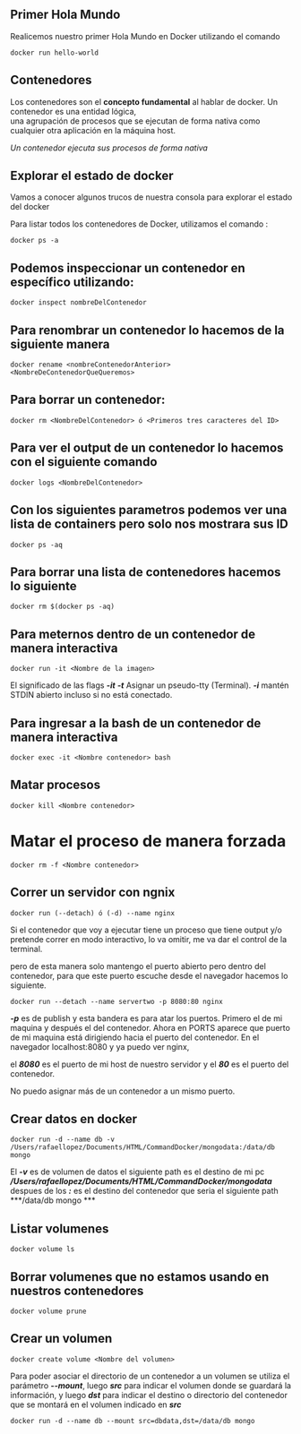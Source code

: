 ## Primer Hola Mundo

Realicemos nuestro primer Hola Mundo en Docker utilizando el comando  

  ```
  docker run hello-world
  ```   

## Contenedores
Los contenedores son el **concepto fundamental** al hablar de docker. Un contenedor es una entidad lógica,  
una agrupación de procesos que se ejecutan de forma nativa como cualquier otra aplicación en la máquina host.  

*Un contenedor ejecuta sus procesos de forma nativa*  

## Explorar el estado de docker

Vamos a conocer algunos trucos de nuestra consola para explorar el estado del docker  

Para listar todos los contenedores de Docker, utilizamos el comando :  
 
  ```
  docker ps -a
  ```  
  ## Podemos inspeccionar un contenedor en específico utilizando:  

  ```
  docker inspect nombreDelContenedor
  ```
  ## Para renombrar un contenedor lo hacemos de la siguiente manera  

  ```
  docker rename <nombreContenedorAnterior> <NombreDeContenedorQueQueremos>
  ```
  ## Para borrar un contenedor:  

  ```
  docker rm <NombreDelContenedor> ó <Primeros tres caracteres del ID>
  ``` 

  ## Para ver el output de un contenedor lo hacemos con el siguiente comando

  ```
  docker logs <NombreDelContenedor>
  ```

  ## Con los siguientes parametros podemos ver una lista de containers pero solo nos mostrara sus ID  

  ```
  docker ps -aq
  ```
  ## Para borrar una lista de contenedores hacemos lo siguiente  

  ```
  docker rm $(docker ps -aq)
  ```

  ## Para meternos dentro de un contenedor de manera interactiva

  ```
  docker run -it <Nombre de la imagen>
  ```
  El significado de las flags ***-it***
  ***-t*** Asignar un pseudo-tty (Terminal).
  ***-i*** mantén STDIN abierto incluso si no está conectado.

  ## Para ingresar a la bash de un contenedor de manera interactiva

  ```
  docker exec -it <Nombre contenedor> bash
  ```

  ## Matar procesos

  ```
  docker kill <Nombre contenedor>
  ```

  # Matar el proceso de manera forzada 

  ```
  docker rm -f <Nombre contenedor>
  ```

  ## Correr un servidor con ngnix

  ```
  docker run (--detach) ó (-d) --name nginx
  ```
  Si el contenedor que voy a ejecutar tiene un proceso que tiene output y/o pretende correr en modo interactivo, lo va omitir, me va dar el control de la terminal.

  pero de esta manera solo mantengo el puerto abierto pero dentro del contenedor, para que este puerto escuche desde el navegador 
  hacemos lo siguiente.

  ```
  docker run --detach --name servertwo -p 8080:80 nginx
  ```

  ***-p*** es de publish y esta bandera es para atar los puertos. Primero el de mi maquina y después el del contenedor.
  Ahora en PORTS aparece que puerto de mi maquina está dirigiendo hacia el puerto del contenedor.
  En el navegador localhost:8080 y ya puedo ver nginx, 
  
  el ***8080*** es el puerto de mi host de nuestro servidor y el ***80*** es el puerto del contenedor.

  No puedo asignar más de un contenedor a un mismo puerto.

  ## Crear datos en docker

  ```
  docker run -d --name db -v /Users/rafaellopez/Documents/HTML/CommandDocker/mongodata:/data/db mongo 
  ```

  El ***-v*** es de volumen de datos el siguiente path es el destino de mi pc ***/Users/rafaellopez/Documents/HTML/CommandDocker/mongodata*** despues de los ***:*** es el destino del contenedor que seria el siguiente path ***/data/db mongo ***

  ## Listar volumenes 

  ```
  docker volume ls
  ```
 
  ## Borrar volumenes que no estamos usando en nuestros contenedores

  ```
  docker volume prune
  ```

  ## Crear un volumen

  ```
  docker create volume <Nombre del volumen>
  ```

  Para poder asociar el directorio de un contenedor a un volumen se utiliza el parámetro ***--mount***, luego ***src*** para indicar el volumen donde se guardará la información, y luego ***dst*** para indicar el destino o directorio del contenedor que se montará en el volumen indicado en ***src***

  ```
  docker run -d --name db --mount src=dbdata,dst=/data/db mongo
  ```
